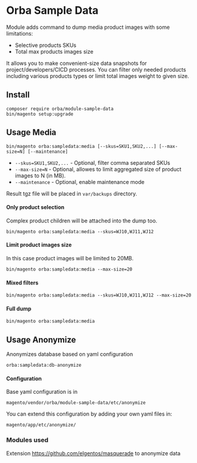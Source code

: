 # Orba Sample Data
 
Module adds command to dump media product images with some limitations:

* Selective products SKUs
* Total max products images size

It allows you to make convenient-size data snapshots for project/developers/CICD processes.
You can filter only needed products including various products types or limit total images weight to given size.

## Install

```
composer require orba/module-sample-data
bin/magento setup:upgrade
```

## Usage Media

```
bin/magento orba:sampledata:media [--skus=SKU1,SKU2,...] [--max-size=N] [--maintenance]
```
* `--skus=SKU1,SKU2,...` - Optional, filter comma separated SKUs
* `--max-size=N` - Optional, allowes to limit aggregated size of product images to N (in MB).
* `--maintenance` - Optional, enable maintenance mode

Result tgz file will be placed in `var/backups` directory.

#### Only product selection 

Complex product children will be attached into the dump too.

```
bin/magento orba:sampledata:media --skus=WJ10,WJ11,WJ12
```

#### Limit product images size

In this case product images will be limited to 20MB.

```
bin/magento orba:sampledata:media --max-size=20
```

#### Mixed filters

```
bin/magento orba:sampledata:media --skus=WJ10,WJ11,WJ12 --max-size=20
```

#### Full dump
```
bin/magento orba:sampledata:media
```

## Usage Anonymize

Anonymizes database based on yaml configuration

```
orba:sampledata:db-anonymize
``` 

#### Configuration
Base yaml configuration is in

```
magento/vendor/orba/module-sample-data/etc/anonymize
```

You can extend this configuration by adding your own yaml files in:

```
magento/app/etc/anonymize/
```

### Modules used

Extension https://github.com/elgentos/masquerade to anonymize data

 

